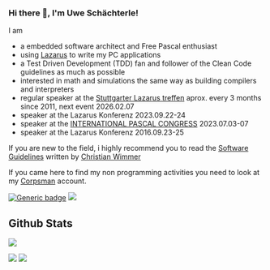 
### Hi there 👋, I'm Uwe Schächterle!

I am 
- a embedded software architect and Free Pascal enthusiast
- using [Lazarus](https://www.lazarus-ide.org/) to write my PC applications
- a Test Driven Development (TDD) fan and follower of the Clean Code guidelines as much as possible
- interested in math and simulations the same way as building compilers and interpreters
- regular speaker at the [Stuttgarter Lazarus treffen](https://lazarusforum.de/viewforum.php?f=66) aprox. every 3 months since 2011, next event 2026.02.07
- speaker at the Lazarus Konferenz 2023.09.22-24
- speaker at the [INTERNATIONAL PASCAL CONGRESS](https://pascalcongress.com/Documentos/Full_Program_IPC2023.pdf) 2023.07.03-07
- speaker at the Lazarus Konferenz 2016.09.23-25


If you are new to the field, i highly recommend you to read the [Software Guidelines](https://chriswigit.github.io/dev-guidelines/) written by [Christian Wimmer](https://github.com/ChrisWiGit)

If you came here to find my non programming activities you need to look at my [Corpsman](https://github.com/Corpsman) account.

[![Generic badge](https://img.shields.io/badge/SUPPORT_MY_PROJECTS-PayPal.me-27ae60.svg)](https://paypal.me/CorpsmanWing) ![](https://komarev.com/ghpvc/?username=PascalCorpsman&style=flat-square)

<!--
Quelle: https://github.com/anuraghazra/github-readme-stats

 Zeigt die Follower an ;) :  https://img.shields.io/github/followers/PascalCorpsman?label=Follower&style=social
 -->

## Github Stats 

![](https://github-profile-summary-cards.vercel.app/api/cards/profile-details?username=PascalCorpsman&theme=github_dark)

![](https://github-profile-summary-cards.vercel.app/api/cards/stats?username=PascalCorpsman&hide=issues&theme=github_dark) 
![](https://github-profile-summary-cards.vercel.app/api/cards/productive-time?username=PascalCorpsman&theme=github_dark) 

<!--
![](https://github-profile-summary-cards.vercel.app/api/cards/repos-per-language?username=PascalCorpsman&theme=github_dark) 
![](https://github-profile-summary-cards.vercel.app/api/cards/most-commit-language?username=PascalCorpsman&theme=github_dark) 

<a href="">
<img height=200 align="center" src="https://github-readme-stats.vercel.app/api?username=PascalCorpsman&hide=issues&hide_rank=false&hide_border=true&theme=github_dark" />
</a>
<a href="">
<img height=200 align="center" src="https://github-readme-stats.vercel.app/api/top-langs?username=PascalCorpsman&hide_border=true&theme=github_dark" />
</a>

**PascalCorpsman/PascalCorpsman** is a ✨ _special_ ✨ repository because its `README.md` (this file) appears on your GitHub profile.

Here are some ideas to get you started:

- 🔭 I’m currently working on ...
- 🌱 I’m currently learning ...
- 👯 I’m looking to collaborate on ...
- 🤔 I’m looking for help with ...
- 💬 Ask me about ...
- 📫 How to reach me: ...
- 😄 Pronouns: ...
- ⚡ Fun fact: ...
-->
